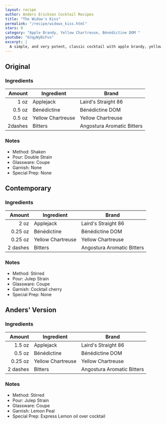 ```yaml
---
layout: recipe
author: Anders Erickson Cocktail Recipes
title: "The Widow's Kiss"
permalink: "/recipe/widows_kiss.html"
stars: 0
category: "Apple Brandy, Yellow Chartreuse, Bénédictine DOM "
youtube: "0JqyWyBiFus"
excerpt: |
  A simple, and very potent, classic cocktail with apple brandy, yellow Chartreuse and Benedictine.
---
```


<div class="subrecipe" markdown="1">

## Original

### Ingredients

|  Amount | Ingredient        | Brand                      |
| ------: | ----------------- | -------------------------- |
|    1 oz | Applejack         | Laird's Straight 86        |
|  0.5 oz | Bénédictine       | Bénédictine DOM            |
|  0.5 oz | Yellow Chartreuse | Yellow Chartreuse          |
| 2dashes | Bitters           | Angostura Aromatic Bitters |

### Notes

- Method: Shaken
- Pour: Double Strain
- Glassware: Coupe
- Garnish: None
- Special Prep: None

</div>
<div class="subrecipe" markdown="1">

## Contemporary

### Ingredients

|   Amount | Ingredient        | Brand                      |
| -------: | ----------------- | -------------------------- |
|     2 oz | Applejack         | Laird's Straight 86        |
|  0.25 oz | Bénédictine       | Bénédictine DOM            |
|  0.25 oz | Yellow Chartreuse | Yellow Chartreuse          |
| 2 dashes | Bitters           | Angostura Aromatic Bitters |

### Notes

- Method: Stirred
- Pour: Julep Strain
- Glassware: Coupe
- Garnish: Cocktail cherry
- Special Prep: None

</div>
<div class="subrecipe" markdown="1">

## Anders' Version

### Ingredients

|   Amount | Ingredient        | Brand                      |
| -------: | ----------------- | -------------------------- |
|   1.5 oz | Applejack         | Laird's Straight 86        |
|   0.5 oz | Bénédictine       | Bénédictine DOM            |
|  0.25 oz | Yellow Chartreuse | Yellow Chartreuse          |
| 2 dashes | Bitters           | Angostura Aromatic Bitters |

### Notes

- Method: Stirred
- Pour: Julep Strain
- Glassware: Coupe
- Garnish: Lemon Peal
- Special Prep: Express Lemon oil over cocktail

</div>
